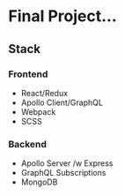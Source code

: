 # Final Project...





## Stack
### Frontend
* React/Redux
* Apollo Client/GraphQL
* Webpack
* SCSS

### Backend
* Apollo Server /w Express
* GraphQL Subscriptions
* MongoDB